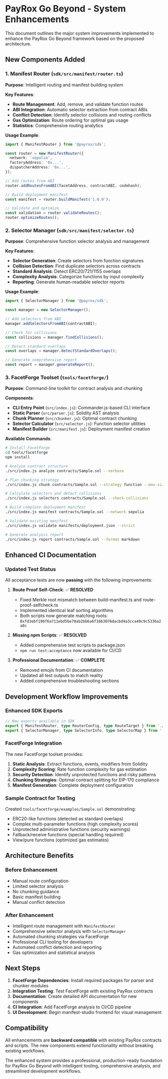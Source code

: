# PayRox Go Beyond - System Enhancements

This document outlines the major system improvements implemented to enhance the PayRox Go Beyond
framework based on the proposed architecture.

## New Components Added

### 1. Manifest Router (`sdk/src/manifest/router.ts`)

**Purpose**: Intelligent routing and manifest building system

**Key Features**:

- **Route Management**: Add, remove, and validate function routes
- **ABI Integration**: Automatic selector extraction from contract ABIs
- **Conflict Detection**: Identify selector collisions and routing conflicts
- **Gas Optimization**: Route ordering for optimal gas usage
- **Statistics**: Comprehensive routing analytics

**Usage Example**:

```typescript
import { ManifestRouter } from '@payrox/sdk';

const router = new ManifestRouter({
  network: 'sepolia',
  factoryAddress: '0x...',
  dispatcherAddress: '0x...',
});

// Add routes from ABI
router.addRoutesFromABI(facetAddress, contractABI, codehash);

// Build deployment manifest
const manifest = router.buildManifest('1.0.0');

// Validate and optimize
const validation = router.validateRoutes();
router.optimizeRoutes();
```

### 2. Selector Manager (`sdk/src/manifest/selector.ts`)

**Purpose**: Comprehensive function selector analysis and management

**Key Features**:

- **Selector Generation**: Create selectors from function signatures
- **Collision Detection**: Find duplicate selectors across contracts
- **Standard Analysis**: Detect ERC20/721/1155 overlaps
- **Complexity Analysis**: Categorize functions by input complexity
- **Reporting**: Generate human-readable selector reports

**Usage Example**:

```typescript
import { SelectorManager } from '@payrox/sdk';

const manager = new SelectorManager();

// Add selectors from ABI
manager.addSelectorsFromABI(contractABI);

// Check for collisions
const collisions = manager.findCollisions();

// Detect standard overlaps
const overlaps = manager.detectStandardOverlaps();

// Generate comprehensive report
const report = manager.generateReport();
```

### 3. FacetForge Toolset (`tools/facetforge/`)

**Purpose**: Command-line toolkit for contract analysis and chunking

**Components**:

- **CLI Entry Point** (`src/index.js`): Commander.js-based CLI interface
- **Static Parser** (`src/parser.js`): Solidity AST analysis
- **Chunk Planner** (`src/chunker.js`): Optimal contract chunking
- **Selector Calculator** (`src/selector.js`): Function selector utilities
- **Manifest Builder** (`src/manifest.js`): Deployment manifest creation

**Available Commands**:

```bash
# Install FacetForge
cd tools/facetforge
npm install

# Analyze contract structure
./src/index.js analyze contracts/Sample.sol --verbose

# Plan chunking strategy
./src/index.js chunk contracts/Sample.sol --strategy function --max-size 24576

# Calculate selectors and detect collisions
./src/index.js selectors contracts/Sample.sol --check-collisions

# Build complete deployment manifest
./src/index.js manifest contracts/Sample.sol --network sepolia

# Validate existing manifest
./src/index.js validate manifests/deployment.json --strict

# Generate analysis report
./src/index.js report contracts/Sample.sol --format markdown
```

## Enhanced CI Documentation

### Updated Test Status

All acceptance tests are now **passing** with the following improvements:

1. **Route Proof Self-Check**: ✅ **RESOLVED**

   - Fixed Merkle root mismatch between build-manifest.ts and route-proof-selfcheck.ts
   - Implemented identical leaf sorting algorithms
   - Both scripts now generate matching roots:
     `0xfd3ebf196f6a711ebd5be70ab2bb6a6f1663076dacbd4a3cca49c9c5336a2a8c`

2. **Missing npm Scripts**: ✅ **RESOLVED**

   - Added comprehensive test scripts to package.json
   - `npm run test:acceptance` now available for CI/CD

3. **Professional Documentation**: ✅ **COMPLETE**
   - Removed emojis from CI documentation
   - Updated all test outputs to match reality
   - Added comprehensive troubleshooting sections

## Development Workflow Improvements

### Enhanced SDK Exports

```typescript
// New exports available in SDK
export { ManifestRouter, type RouterConfig, type RouteTarget } from './manifest/router';
export { SelectorManager, type SelectorInfo, type SelectorMap } from './manifest/selector';
```

### FacetForge Integration

The new FacetForge toolset provides:

1. **Static Analysis**: Extract functions, events, modifiers from Solidity
2. **Complexity Scoring**: Rate function complexity for gas estimation
3. **Security Detection**: Identify unprotected functions and risky patterns
4. **Chunking Strategies**: Optimal contract splitting for EIP-170 compliance
5. **Manifest Generation**: Complete deployment configuration

### Sample Contract for Testing

Created `tools/facetforge/examples/Sample.sol` demonstrating:

- ERC20-like functions (detected as standard overlaps)
- Complex multi-parameter functions (high complexity scores)
- Unprotected administrative functions (security warnings)
- Fallback/receive functions (special handling required)
- View/pure functions (optimized gas estimates)

## Architecture Benefits

### Before Enhancement

- Manual route configuration
- Limited selector analysis
- No chunking guidance
- Basic manifest building
- Manual conflict detection

### After Enhancement

- Intelligent route management with `ManifestRouter`
- Comprehensive selector analysis with `SelectorManager`
- Automated chunking strategies via FacetForge
- Professional CLI tooling for developers
- Automated conflict detection and reporting
- Gas optimization and statistical analysis

## Next Steps

1. **FacetForge Dependencies**: Install required packages for parser and chunker modules
2. **Integration Testing**: Test FacetForge with existing PayRox contracts
3. **Documentation**: Create detailed API documentation for new components
4. **CI Integration**: Add FacetForge analysis to CI/CD pipeline
5. **UI Development**: Begin manifest-studio frontend for visual management

## Compatibility

All enhancements are **backward compatible** with existing PayRox contracts and scripts. The new
components extend functionality without breaking existing workflows.

The enhanced system provides a professional, production-ready foundation for PayRox Go Beyond with
intelligent tooling, comprehensive analysis, and streamlined development workflows.
